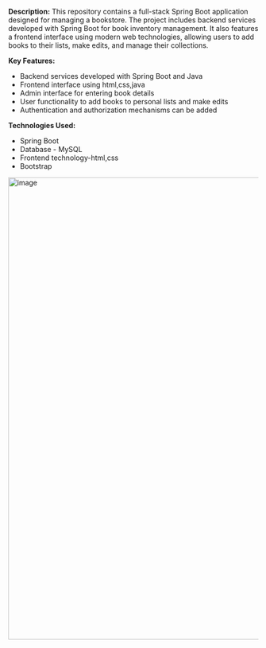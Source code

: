 
**Description:** 
This repository contains a full-stack Spring Boot application designed for managing a bookstore. The project includes backend services developed with Spring Boot for book inventory management. It also features a frontend interface using modern web technologies, allowing users to add books to their lists, make edits, and manage their collections.

**Key Features:**
- Backend services developed with Spring Boot and Java
- Frontend interface using html,css,java 
- Admin interface for entering book details
- User functionality to add books to personal lists and make edits
- Authentication and authorization mechanisms can be added

**Technologies Used:**
- Spring Boot
- Database - MySQL
- Frontend technology-html,css
- Bootstrap

<img width="929" alt="image" src="https://github.com/sri7889/fullstack_BookStore/assets/141262614/a59085fa-11c1-489d-af33-1b8bc50f4113">
